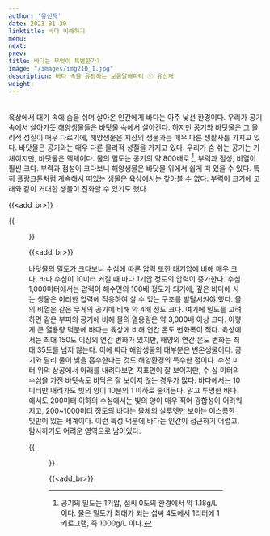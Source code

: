 ```yaml
---
author: '유신재'
date: 2023-01-30
linktitle: 바다 이해하기
menu:
next: 
prev: 
title: 바다는 무엇이 특별한가?
image: "/images/img210_1.jpg"
description: 바다 속을 유영하는 보름달해파리 ⓒ 유신재
weight: 
---
```


######     

육상에서 대기 속에 숨을 쉬며 살아온 인간에게 바다는 아주 낯선 환경이다. 우리가 공기 속에서 살아가듯 해양생물들은 바닷물 속에서 살아간다. 하지만 공기와 바닷물은 그 물리적 성질이 매우 다르기에, 해양생물은 지상의 생물과는 매우 다른 생활사를 가지고 있다.
바닷물은 공기와는 매우 다른 물리적 성질을 가지고 있다. 우리가 숨 쉬는 공기는 기체이지만, 바닷물은 액체이다. 물의 밀도는 공기의 약 800배로 [^1], 부력과 점성, 비열이 훨씬 크다. 부력과 점성이 크다보니 해양생물은 바닷물 위에서 쉽게 떠 있을 수 있다. 특히 플랑크톤처럼 계속해서 떠있는 생물은 육상에서는 찾아볼 수 없다. 부력이 크기에 고래와 같이 거대한 생물이 진화할 수 있기도 했다.


{{<add_br>}}

{{<figure src="/images/img210_2.png" caption="대왕고래와 코끼리의 크기 비교. 5~6미터 길이의 코끼리에 비해 대왕고래의 몸 길이는 최대 32미터에 달한다. 몸무게 차이는 더 커서 코끼리 몸무게가 최대 6톤인데 비해, 대왕고래는 최대 130톤에 달한다. ⓒ 유채원">}}

{{<add_br>}}

바닷물의 밀도가 크다보니 수심에 따른 압력 또한 대기압에 비해 매우 크다. 바다 수심이 10미터 커질 때 마다 1기압 정도의 압력이 증가한다. 수심 1,000미터에서는 압력이 해수면의 100배 정도가 되기에, 깊은 바다에 사는 생물은 이러한 압력에 적응하여 살 수 있는 구조를 발달시켜야 했다.
물의 비열은 같은 무게의 공기에 비해 약 4배 정도 크다. 여기에 밀도를 고려하면 같은 부피의 공기에 비해 물의 열용량은 약 3,000배 이상 크다. 이렇게 큰 열용량 덕분에 바다는 육상에 비해 연간 온도 변화폭이 적다. 육상에서는 최대 150도 이상의 연간 변화가 있지만, 해양의 연간 온도 변화는 최대 35도를 넘지 않는다. 이에 따라 해양생물의 대부분은 변온생물이다.
공기와 달리 물이 빛을 흡수한다는 것도 해양환경의 특수한 점이다. 수천 미터 위의 상공에서 아래를 내려다보면 지표면이 잘 보이지만, 수 십 미터의 수심을 가진 바닷속도 바닥은 잘 보이지 않는 경우가 많다. 바다에서는 10미터만 내려가도 빛의 양이 10분의 1 이하로 줄어든다. 맑고 투명한 바다에서도 200미터 이하의 수심에서는 빛의 양이 매우 적어 광합성이 어려워지고, 200~1000미터 정도의 바다는 물체의 실루엣만 보이는 어스름한 빛만이 있는 세계이다. 이런 특성 덕분에 바다는 인간이 접근하기 어렵고, 탐사하기도 어려운 영역으로 남아있다.

{{<figure src="/images/img210_3.jpg" caption="바다는 깊이에 따라 투과되는 빛의 양이 빠르게 줄어든다. 깊은 수심을 탐험하기 위해서 라이트는 필수이다. 출처 Shutterstock">}}

{{<add_br>}}

[^1]: 공기의 밀도는 1기압, 섭씨 0도의 환경에서 약 1.18g/L 이다. 물은 밀도가 최대가 되는 섭씨 4도에서 1리터에 1키로그램, 즉 1000g/L 이다.